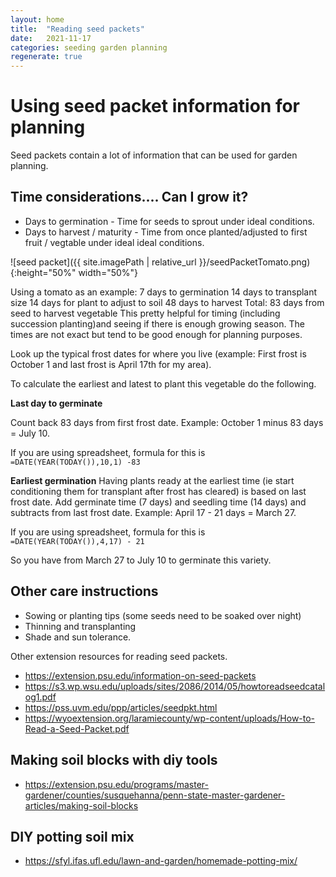 ```yaml
---
layout: home
title:  "Reading seed packets"
date:   2021-11-17
categories: seeding garden planning 
regenerate: true
---
```

# Using seed packet information for planning 
Seed packets contain a lot of information that can be used for garden planning.

## Time considerations....  Can I grow it?
- Days to germination - Time for seeds to sprout under ideal conditions. 
- Days to harvest / maturity -  Time from once planted/adjusted to first fruit / vegtable under ideal ideal conditions. <br>

![seed packet]({{ site.imagePath | relative_url }}/seedPacketTomato.png){:height="50%" width="50%"}
<br>

Using a tomato as an example:
    7 days to germination
    14 days to transplant size
    14 days for plant to adjust to soil
    48 days to harvest
    Total: 83 days from seed to harvest vegetable
This pretty helpful for timing (including succession planting)and seeing if there is enough growing season. The times are not exact but tend to be good enough for planning purposes.

Look up the typical frost dates for where you live (example: First frost is October 1 and last frost is April 17th for my area).

To calculate the earliest and latest to plant this vegetable do the following.

**Last day to germinate**

Count back 83 days from first frost date. Example: October 1 minus 83 days = July 10.
 
 If you are using spreadsheet, formula for this is<br>
 ```=DATE(YEAR(TODAY()),10,1) -83```

**Earliest germination**
Having plants ready at the earliest time (ie start conditioning them for transplant after frost has cleared) is based on last frost date.  Add  germinate time (7 days) and seedling time (14 days) and subtracts from last frost date.  Example: April 17 - 21 days = March 27.
 
 If you are using spreadsheet, formula for this is<br>
 ```=DATE(YEAR(TODAY()),4,17) - 21```

So you have from March 27 to July 10 to germinate this variety.

## Other care instructions
- Sowing or planting tips (some seeds need to be soaked over night)
- Thinning and transplanting
- Shade and sun tolerance.

Other extension resources for reading seed packets.
- https://extension.psu.edu/information-on-seed-packets
- https://s3.wp.wsu.edu/uploads/sites/2086/2014/05/howtoreadseedcatalog1.pdf
- https://pss.uvm.edu/ppp/articles/seedpkt.html
- https://wyoextension.org/laramiecounty/wp-content/uploads/How-to-Read-a-Seed-Packet.pdf


## Making soil blocks with diy tools
- https://extension.psu.edu/programs/master-gardener/counties/susquehanna/penn-state-master-gardener-articles/making-soil-blocks

## DIY potting soil mix
- https://sfyl.ifas.ufl.edu/lawn-and-garden/homemade-potting-mix/